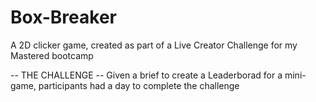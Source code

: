 # Box-Breaker
 A 2D clicker game, created as part of a Live Creator Challenge for my Mastered bootcamp

-- THE CHALLENGE --
Given a brief to create a Leaderborad for a mini-game, participants had a day to complete the challenge
